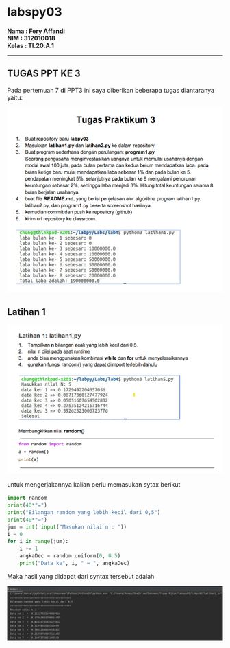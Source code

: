 # labspy03

**Nama   : Fery Affandi** <br>
**NIM    : 312010018** <br>
**Kelas  : TI.20.A.1** <br>

-------------

## TUGAS PPT KE 3

Pada pertemuan 7 di PPT3 ini saya diberikan beberapa tugas diantaranya yaitu: <br>

![tuga3-1](foto/tugas31.png)

## Latihan 1

![latihan3-1](foto/latihan3-1.png)

untuk mengerjakannya kalian perlu memasukan sytax berikut

```python
import random
print(40*"=")
print("Bilangan random yang lebih kecil dari 0,5")
print(40*"=")
jum = int( input("Masukan nilai n : "))
i = 0
for i in range(jum):
    i += 1
    angkaDec = random.uniform(0, 0.5)
    print("Data ke", i, " = ", angkaDec)
```

Maka hasil yang didapat dari syntax tersebut adalah <br>

![hasil1](foto/hasil1.png)


